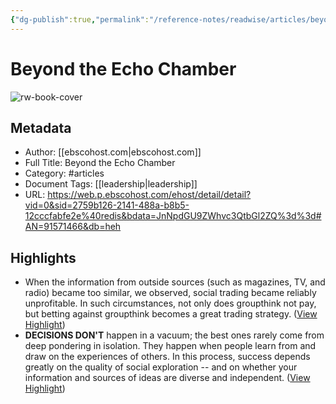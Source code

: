 ```yaml
---
{"dg-publish":true,"permalink":"/reference-notes/readwise/articles/beyond-the-echo-chamber/"}
---
```


# Beyond the Echo Chamber

![rw-book-cover](https://readwise-assets.s3.amazonaws.com/static/images/article2.74d541386bbf.png)

## Metadata
- Author: [[ebscohost.com\|ebscohost.com]]
- Full Title: Beyond the Echo Chamber
- Category: #articles
- Document Tags: [[leadership\|leadership]] 
- URL: https://web.p.ebscohost.com/ehost/detail/detail?vid=0&sid=2759b126-2141-488a-b8b5-12cccfabfe2e%40redis&bdata=JnNpdGU9ZWhvc3QtbGl2ZQ%3d%3d#AN=91571466&db=heh

## Highlights
- When the information from outside sources (such as magazines, TV, and radio) became too similar, we observed, social trading became reliably unprofitable. In such circumstances, not only does groupthink not pay, but betting against groupthink becomes a great trading strategy. ([View Highlight](https://read.readwise.io/read/01gwn0wrrkw7pabe2pxt64s29f))
- **DECISIONS DON'T** happen in a vacuum; the best ones rarely come from deep pondering in isolation. They happen when people learn from and draw on the experiences of others. In this process, success depends greatly on the quality of social exploration -- and on whether your information and sources of ideas are diverse and independent. ([View Highlight](https://read.readwise.io/read/01gwn13ncp2ek8r7kdhyfgfeq8))
